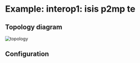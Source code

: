 # Example: interop1: isis p2mp te

## **Topology diagram**

![topology](/img/intop1-isis09.tst.png)

## **Configuration**
